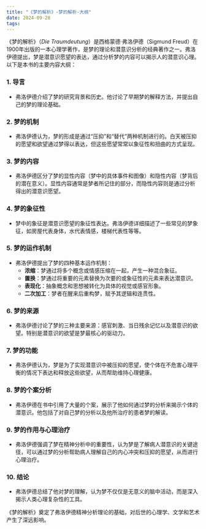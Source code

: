 ```yaml
---
title: "《梦的解析》-梦的解析-大纲"
date: 2024-09-28
tags:
---
```


《梦的解析》（*Die Traumdeutung*）是西格蒙德·弗洛伊德（Sigmund Freud）在1900年出版的一本心理学著作，是梦的理论和潜意识分析的经典著作之一。弗洛伊德提出，梦是潜意识愿望的表达，通过分析梦的内容可以揭示人的潜意识心理。以下是本书的主要内容大纲：

### 1. **导言**
   - 弗洛伊德介绍了梦的研究背景和历史。他讨论了早期梦的解释方法，并提出自己的梦的理论基础。

### 2. **梦的机制**
   - 弗洛伊德认为，梦的形成是通过“压抑”和“替代”两种机制进行的。白天被压抑的愿望和欲望通过梦得以表达，但这些愿望常常以象征性和扭曲的方式呈现。

### 3. **梦的内容**
   - 弗洛伊德区分了梦的显性内容（梦中的具体事件和图像）和隐性内容（梦背后的潜在意义）。显性内容通常是梦者所记住的部分，而隐性内容则是通过分析得出的潜意识愿望。

### 4. **梦的象征性**
   - 梦中的象征是潜意识愿望的象征性表达。弗洛伊德详细描述了一些常见的梦象征，如房屋代表身体，水代表情感，楼梯代表性等等。

### 5. **梦的运作机制**
   - 弗洛伊德提出了梦的四种基本运作机制：
     - **浓缩**：梦通过将多个概念或情感压缩在一起，产生一种混合象征。
     - **置换**：梦通过将重要的元素替换为次要的或象征性的元素来表达潜意识。
     - **表现化**：抽象概念和思想被转化为具体的视觉或感官形象。
     - **二次加工**：梦者在醒来后重构梦，赋予其逻辑和连贯性。

### 6. **梦的来源**
   - 弗洛伊德讨论了梦的三种主要来源：感官刺激、当日残余记忆以及潜意识的欲望。特别是潜意识的欲望是梦最核心的驱动力。

### 7. **梦的功能**
   - 弗洛伊德认为，梦是为了实现潜意识中被压抑的愿望，使个体在不危害心理平衡的情况下表达和释放这些欲望，从而帮助维持心理健康。

### 8. **梦的个案分析**
   - 弗洛伊德在书中引用了大量的个案，展示了他如何通过梦的分析来揭示个体的潜意识。他包括了对自己梦的分析以及他所治疗的患者梦的解读。

### 9. **梦的作用与心理治疗**
   - 弗洛伊德强调了梦在精神分析中的重要性，认为梦是了解病人潜意识的关键途径，可以通过梦的分析帮助病人理解自己的内心冲突和压抑的愿望，从而进行心理治疗。

### 10. **结论**
   - 弗洛伊德总结了他对梦的理解，认为梦不仅仅是无意义的脑中活动，而是深入揭示人类心理复杂性的工具。

《梦的解析》奠定了弗洛伊德精神分析理论的基础，对后世的心理学、文学和艺术产生了深远影响。